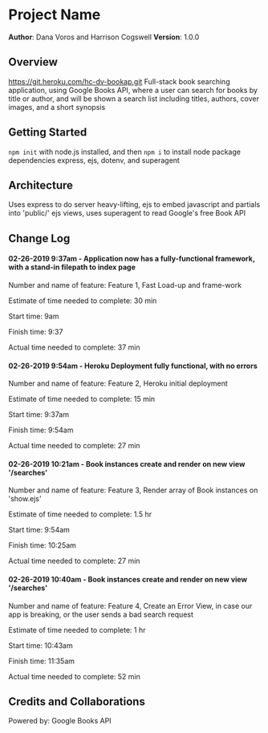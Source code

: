 # Project Name

**Author**: Dana Voros and Harrison Cogswell
**Version**: 1.0.0

## Overview
https://git.heroku.com/hc-dv-bookap.git
Full-stack book searching application, using Google Books API, where a user can search for books by title or author, 
and will be shown a search list including titles, authors, cover images, and a short synopsis

## Getting Started
`npm init` with node.js installed, and then `npm i` to install node package dependencies express, ejs, dotenv, and superagent

## Architecture
Uses express to do server heavy-lifting, ejs to embed javascript and partials into 'public/' ejs views, 
uses superagent to read Google's free Book API

## Change Log
#### 02-26-2019 9:37am - Application now has a fully-functional framework, with a stand-in filepath to index page
Number and name of feature: Feature 1, Fast Load-up and frame-work

Estimate of time needed to complete: 30 min

Start time: 9am

Finish time: 9:37

Actual time needed to complete: 37 min

#### 02-26-2019 9:54am - Heroku Deployment fully functional, with no errors
Number and name of feature: Feature 2, Heroku initial deployment

Estimate of time needed to complete: 15 min

Start time: 9:37am

Finish time: 9:54am

Actual time needed to complete: 27 min

#### 02-26-2019 10:21am - Book instances create and render on new view '/searches'
Number and name of feature: Feature 3, Render array of Book instances on 'show.ejs'

Estimate of time needed to complete: 1.5 hr

Start time: 9:54am

Finish time: 10:25am

Actual time needed to complete: 27 min

#### 02-26-2019 10:40am - Book instances create and render on new view '/searches'
Number and name of feature: Feature 4, Create an Error View, in case our app is breaking, or the user sends a bad search request

Estimate of time needed to complete: 1 hr

Start time: 10:43am

Finish time: 11:35am

Actual time needed to complete: 52 min

## Credits and Collaborations
Powered by: Google Books API
